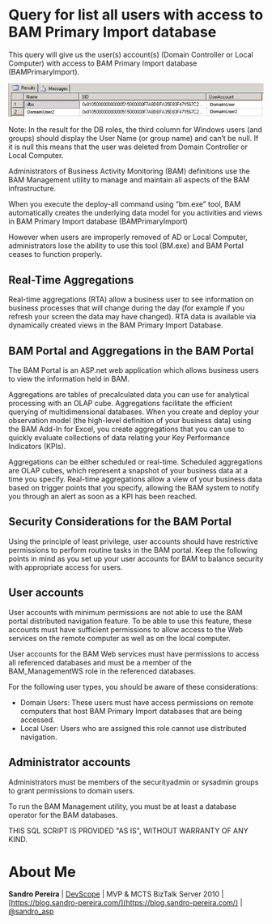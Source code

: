 # Query for list all users with access to BAM Primary Import database
This query will give us the user(s) account(s) (Domain Controller or Local Computer) with access to BAM Primary Import database (BAMPrimaryImport).

![list all users](media/bam-query-result.png)

Note: In the result for the DB roles, the third column for Windows users (and groups) should display the User Name (or group name) and can’t be null. If it is null this means that the user was deleted from Domain Controller or Local Computer.

Administrators of Business Activity Monitoring (BAM) definitions use the BAM Management utility to manage and maintain all aspects of the BAM infrastructure.

When you execute the deploy-all command using “bm.exe” tool, BAM automatically creates the underlying data model for you activities and views in BAM Primary Import database (BAMPrimaryImport)

However when users are improperly removed of AD or Local Computer, administrators lose the ability to use this tool (BM.exe) and BAM Portal ceases to function properly.

## Real-Time Aggregations

Real-time aggregations (RTA) allow a business user to see information on business processes that will change during the day (for example if you refresh your screen the data may have changed). RTA data is available via dynamically created views in the BAM Primary Import Database.

## BAM Portal and Aggregations in the BAM Portal

The BAM Portal is an ASP.net web application which allows business users to view the information held in BAM. 

Aggregations are tables of precalculated data you can use for analytical processing with an OLAP cube. Aggregations facilitate the efficient querying of multidimensional databases. When you create and deploy your observation model (the high-level definition of your business data) using the BAM Add-In for Excel, you create aggregations that you can use to quickly evaluate collections of data relating your Key Performance Indicators (KPIs).

Aggregations can be either scheduled or real-time. Scheduled aggregations are OLAP cubes, which represent a snapshot of your business data at a time you specify. Real-time aggregations allow a view of your business data based on trigger points that you specify, allowing the BAM system to notify you through an alert as soon as a KPI has been reached.

## Security Considerations for the BAM Portal
Using the principle of least privilege, user accounts should have restrictive permissions to perform routine tasks in the BAM portal. Keep the following points in mind as you set up your user accounts for BAM to balance security with appropriate access for users.

## User accounts

User accounts with minimum permissions are not able to use the BAM portal distributed navigation feature. To be able to use this feature, these accounts must have sufficient permissions to allow access to the Web services on the remote computer as well as on the local computer.

User accounts for the BAM Web services must have permissions to access all referenced databases and must be a member of the BAM_ManagementWS role in the referenced databases.

For the following user types, you should be aware of these considerations:
* Domain Users: These users must have access permissions on remote computers that host BAM Primary Import databases that are being accessed.
* Local User: Users who are assigned this role cannot use distributed navigation.

## Administrator accounts

Administrators must be members of the securityadmin or sysadmin groups to grant permissions to domain users.

To run the BAM Management utility, you must be at least a database operator for the BAM databases.
 
THIS SQL SCRIPT IS PROVIDED "AS IS", WITHOUT WARRANTY OF ANY KIND.

# About Me
**Sandro Pereira** | [DevScope](http://www.devscope.net/) | MVP & MCTS BizTalk Server 2010 | [https://blog.sandro-pereira.com/](https://blog.sandro-pereira.com/) | [@sandro_asp](https://twitter.com/sandro_asp)